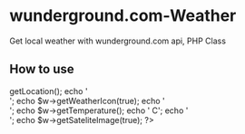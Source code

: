 wunderground.com-Weather
========================

Get local weather with wunderground.com api, PHP Class

How to use
-----------

<?php

include_once 'weather.php';
$w = new weather();
echo $w->getLocation();
echo '<br/>';
echo $w->getWeatherIcon(true);
echo '<br/>';
echo $w->getTemperature();
echo ' C';
echo '<br/>';
echo $w->getSateliteImage(true);
?>

